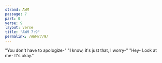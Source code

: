 ```yaml
---
strand: AWM
passage: 7
part: 0
verse: 9
layout: verse
title: "AWM 7:9"
permalink: /AWM/7/9/
---
```

"You don't have to apologize-" "I know, it's just that, I worry-" "Hey- Look at me- It's okay."
